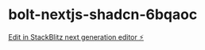 # bolt-nextjs-shadcn-6bqaoc

[Edit in StackBlitz next generation editor ⚡️](https://stackblitz.com/~/github.com/smereddy/bolt-nextjs-shadcn-6bqaoc)